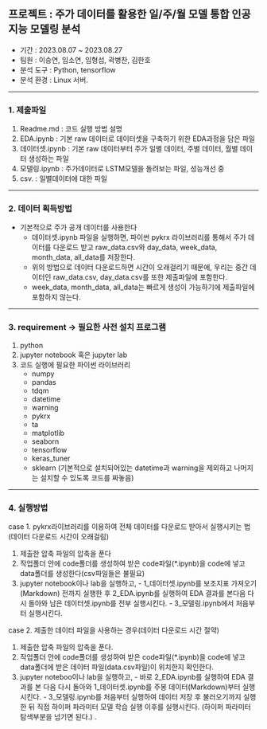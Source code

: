 ## 프로젝트 : 주가 데이터를 활용한 일/주/월 모델 통합 인공지능 모델링 분석

- 기간 : 2023.08.07 ~ 2023.08.27
- 팀원 : 이승연, 임소연, 임형섭, 곽병찬, 김한호
- 분석 도구 : Python, tensorflow
- 분석 환경 : Linux 서버.

***

### 1. 제출파일
  1) Readme.md : 코드 실행 방법 설명
  2) EDA.ipynb : 기본 raw 데이터로 데이터셋을 구축하기 위한 EDA과정을 담은 파일
  3) 데이터셋.ipynb : 기본 raw 데이터부터 주가 일별 데이터, 주별 데이터, 월별 데이터 생성하는 파일 
  4) 모델링.ipynb : 주가데이터로 LSTM모델을 돌려보는 파일, 성능개선 중
  5) csv. : 일별데이터에 대한 파일

***

### 2. 데이터 획득방법
- 기본적으로 주가 공개 데이터를 사용한다
  - 데이터셋.ipynb 파일을 실행하면, 파이썬 pykrx 라이브러리를 통해서 주가 데이터를 다운로드 받고 raw_data.csv와 day_data, week_data, month_data, all_data를 저장한다.
  - 위의 방법으로 데이터 다운로드하면 시간이 오래걸리기 때문에, 우리는 중간 데이터인 raw_data.csv, day_data.csv를 또한 제출파일에 포함한다.
  - week_data, month_data, all_data는 빠르게 생성이 가능하기에 제출파일에 포함하지 않는다.

***

### 3. requirement -> 필요한 사전 설치 프로그램
  1) python
  2) jupyter notebook 혹은 jupyter lab
  3) 코드 실행에 필요한 파이썬 라이브러리
     - numpy
     - pandas
     - tdqm
     - datetime
     - warning
     - pykrx
     - ta
     - matplotlib
     - seaborn
     - tensorflow
     - keras_tuner
     - sklearn
  (기본적으로 설치되어있는 datetime과 warning을 제외하고 나머지는 설치할 수 있도록 코드를 짜놓음)

***

### 4. 실행방법
  case 1. pykrx라이브러리를 이용하여 전체 데이터를 다운로드 받아서 실행시키는 법(데이터 다운로드 시간이 오래걸림)
  1) 제출한 압축 파일의 압축을 푼다
  2) 작업폴더 안에 code폴더를 생성하여 받은 code파일(*.ipynb)을 code에 넣고 data폴더를 생성한다(csv파일들은 불필요)
  3) jupyter notebook이나 lab을 실행하고,
    - 1_데이터셋.ipynb를 보조지표 가져오기(Markdown) 전까지 실행한 후 2_EDA.ipynb를 실행하여 EDA 결과를 본다음 다시 돌아와 남은 데이터셋.ipynb를 전부 실행시킨다.
    - 3_모델링.ipynb에서 처음부터 실행시킨다.
   
  case 2. 제출한 데이터 파일을 사용하는 경우(데이터 다운로드 시간 절약)
  1) 제출한 압축 파일의 압축을 푼다.
  2) 작업폴더 안에 code폴더를 생성하여 받은 code파일(*.ipynb)을 code에 넣고 data폴더에 받은 데이터 파일(data.csv파일)이 위치한지 확인한다.
  3) jupyter noteboo이나 lab을 실행하고,
    - 바로 2_EDA.ipynb를 실행하여 EDA 결과를 본 다음 다시 돌아와 1_데이터셋.ipynb를 주봉 데이터(Markdown)부터 실행시킨다.
    - 3_모델링.ipynb를 처음부터 실행하여 데이터 저장 후 불러오기까지 실행한 뒤 직접 하이퍼 파라미터 모델 학습 실행 이후를 실행시킨다. (하이퍼 파라미터 탐색부분을 넘기면 된다.) .
